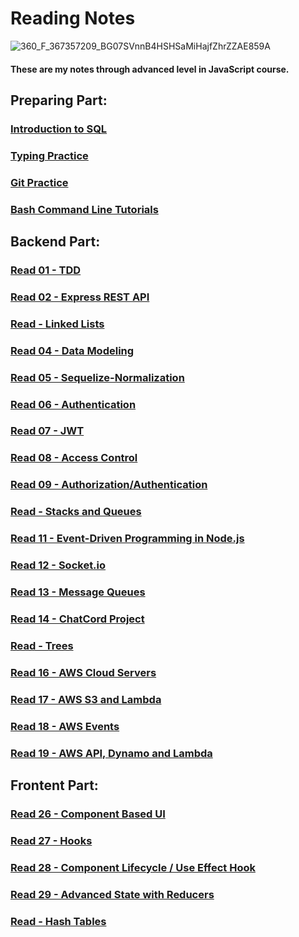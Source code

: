 # Reading Notes

![360_F_367357209_BG07SVnnB4HSHSaMiHajfZhrZZAE859A](https://user-images.githubusercontent.com/103508563/170827201-909d73b3-7449-491a-8d91-4e3d9233244d.jpg)

#### These are my notes through advanced level in JavaScript course.

## Preparing Part:
### [Introduction to SQL](./sql.md)
### [Typing Practice](./type.md)
### [Git Practice](./gitPractice.md)
### [Bash Command Line Tutorials](./commandLine.md)

## Backend Part:
### [Read 01 - TDD](./tdd.md)
### [Read 02 - Express REST API](./expressRestAPI.md)
### [Read - Linked Lists](./linkedLists.md)
### [Read 04 - Data Modeling](./dataModeling.md)
### [Read 05 - Sequelize-Normalization](./seqNorma.md)
### [Read 06 - Authentication](./auth.md)
### [Read 07 - JWT](./jwt.md)
### [Read 08 - Access Control](./acl.md)
### [Read 09 - Authorization/Authentication](./read8.md)
### [Read - Stacks and Queues](./stacksQueues.md)
### [Read 11 - Event-Driven Programming in Node.js](./event.md)
### [Read 12 - Socket.io](./webSockets.md)
### [Read 13 - Message Queues](./messageQueues.md)
### [Read 14 - ChatCord Project](./chatcordproj.md)
### [Read - Trees](./trees.md)
### [Read 16 - AWS Cloud Servers](./aws.md)
### [Read 17 - AWS S3 and Lambda](./aws2.md)
### [Read 18 - AWS Events](./awsEvents.md)
### [Read 19 - AWS API, Dynamo and Lambda](./awsAPI.md)


## Frontent Part:
### [Read 26 - Component Based UI](./componentBasedUI.md)
### [Read 27 - Hooks](./hooks.md)
### [Read 28 - Component Lifecycle / Use Effect Hook](./useEffectHook.md)
### [Read 29 - Advanced State with Reducers](./advanceStateWithReducers.md)
### [Read - Hash Tables](./hashTables.md)
